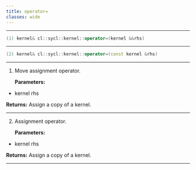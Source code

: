 ```yaml
---
title: operator=
classes: wide
---
```



---

```cpp
(1) kernel& cl::sycl::kernel::operator=(kernel &&rhs)
```

---

```cpp
(2) kernel& cl::sycl::kernel::operator=(const kernel &rhs)
```

---

1. Move assignment operator. 

   **Parameters:**

  * kernel rhs

   

   **Returns:** Assign a copy of a kernel. 

---

2. Assignment operator. 

   **Parameters:**

  * kernel rhs

   

   **Returns:** Assign a copy of a kernel. 

---

